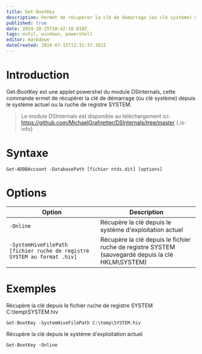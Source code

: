 ```yaml
---
title: Get-BootKey
description: Permet de récupérer la clé de démarrage (ou clé système) depuis le système actuel ou la ruche de registre SYSTEM
published: true
date: 2024-10-25T20:42:18.810Z
tags: outil, windows, powershell
editor: markdown
dateCreated: 2024-07-15T12:31:37.362Z
---
```


# Introduction

Get-BootKey est une applet powershel du module DSInternals, cette commande ermet de récupérer la clé de démarrage (ou clé système) depuis le système actuel ou la ruche de registre SYSTEM.

> Le module DSInternals est disponible au téléchargement ici: https://github.com/MichaelGrafnetter/DSInternals/tree/master
> {.is-info}

# Syntaxe

`Get-ADDBAccount -DatabasePath [fichier ntds.dit] [options]`

# Options

| Option                                                                  | Description                                                                                       |
| ----------------------------------------------------------------------- | ------------------------------------------------------------------------------------------------- |
| `-Online`                                                               | Récupère la clé depuis le système d'exploitation actuel                                           |
| `-SystemHiveFilePath [fichier ruche de registre SYSTEM au format .hiv]` | Récupère la clé depuis le fichier ruche de registre SYSTEM (sauvegardé depuis la clé HKLM\SYSTEM) |

# Exemples

Récupère la clé depuis le fichier ruche de registre SYSTEM C:\temp\SYSTEM.hiv

`Get-BootKey -SystemHiveFilePath C:\temp\SYSTEM.hiv`

Récupère la clé depuis le système d'exploitation actuel

`Get-BootKey -Online`
